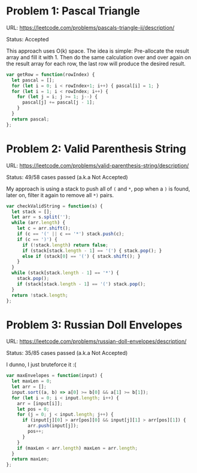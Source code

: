 # Problem 1: Pascal Triangle

URL: https://leetcode.com/problems/pascals-triangle-ii/description/

Status: Accepted

This approach uses O(k) space. The idea is simple: Pre-allocate the result array and fill it with 1. Then do the same calculation over and over again on the result array for each row, the last row will produce the desired result.

```javascript
var getRow = function(rowIndex) {
  let pascal = [];
  for (let i = 0; i < rowIndex+1; i++) { pascal[i] = 1; }
  for (let i = 1; i < rowIndex; i++) {
    for (let j = i; j >= 1; j--) {
      pascal[j] += pascal[j - 1];
    }
  }
  return pascal;
};
```

# Problem 2: Valid Parenthesis String

URL: https://leetcode.com/problems/valid-parenthesis-string/description/

Status: 49/58 cases passed (a.k.a Not Accepted)

My approach is using a stack to push all of `(` and `*`, pop when a `)` is found, later on, filter it again to remove all `*)` pairs.

```javascript
var checkValidString = function(s) {
  let stack = [];
  let arr = s.split('');
  while (arr.length) {
    let c = arr.shift();
    if (c == '(' || c == '*') stack.push(c);
    if (c == ')') {
      if (!stack.length) return false;
      if (stack[stack.length - 1] == '(') { stack.pop(); }
      else if (stack[0] == '(') { stack.shift(); }
    }
  }
  while (stack[stack.length - 1] == '*') {
    stack.pop();
    if (stack[stack.length - 1] == '(') stack.pop();
  }
  return !stack.length;
};
```

# Problem 3: Russian Doll Envelopes

URL: https://leetcode.com/problems/russian-doll-envelopes/description/

Status: 35/85 cases passed (a.k.a Not Accepted)

I dunno, I just bruteforce it :(

```javascript
var maxEnvelopes = function(input) {
  let maxLen = 0;
  let arr = [];
  input.sort((a, b) => a[0] >= b[0] && a[1] >= b[1]);
  for (let i = 0; i < input.length; i++) {
    arr = [input[i]];
    let pos = 0;
    for (j = 0; j < input.length; j++) {
      if (input[j][0] > arr[pos][0] && input[j][1] > arr[pos][1]) {
        arr.push(input[j]);
        pos++;
      }
    }
    if (maxLen < arr.length) maxLen = arr.length;
  }   
  return maxLen;
};
```

